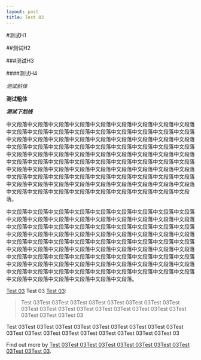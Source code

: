 ```yaml
---
layout: post
title: Test 03
---
```

#测试H1  

##测试H2  

###测试H3  

####测试H4  

*测试斜体*  

**测试粗体**  

***测试下划线***

中文段落中文段落中文段落中文段落中文段落中文段落中文段落中文段落中文段落中文段落中文段落中文段落中文段落中文段落中文段落中文段落中文段落中文段落中文段落中文段落中文段落中文段落中文段落中文段落中文段落中文段落中文段落中文段落中文段落中文段落中文段落中文段落中文段落中文段落中文段落中文段落中文段落中文段落中文段落中文段落中文段落中文段落中文段落中文段落中文段落中文段落中文段落中文段落中文段落中文段落中文段落中文段落中文段落中文段落中文段落中文段落中文段落中文段落中文段落中文段落中文段落中文段落中文段落中文段落中文段落中文段落中文段落中文段落中文段落中文段落中文段落中文段落中文段落中文段落中文段落中文段落中文段落中文段落中文段落中文段落中文段落中文段落中文段落中文段落中文段落中文段落中文段落中文段落中文段落中文段落。  

中文段落中文段落中文段落中文段落中文段落中文段落中文段落中文段落中文段落中文段落中文段落中文段落中文段落中文段落中文段落中文段落中文段落中文段落中文段落中文段落中文段落中文段落中文段落中文段落中文段落中文段落中文段落中文段落中文段落中文段落中文段落中文段落中文段落中文段落中文段落中文段落中文段落中文段落中文段落中文段落中文段落中文段落中文段落中文段落中文段落中文段落中文段落中文段落中文段落中文段落中文段落中文段落中文段落中文段落中文段落中文段落中文段落中文段落中文段落中文段落中文段落中文段落中文段落中文段落中文段落中文段落中文段落中文段落中文段落中文段落中文段落中文段落中文段落中文段落中文段落中文段落中文段落中文段落中文段落中文段落中文段落中文段落中文段落中文段落中文段落中文段落中文段落。  


[Test 03](http://jekyllrb.com) Test 03 [Test 03](https://github.com/mojombo/jekyll/blob/master/README.markdown):

  > Test 03Test 03Test 03Test 03Test 03Test 03Test 03Test 03Test 03Test 03Test 03Test 03Test 03Test 03Test 03Test 03Test 03Test 03Test 03Test 03Test 03

Test 03Test 03Test 03Test 03Test 03Test 03Test 03Test 03Test 03Test 03Test 03Test 03Test 03Test 03Test 03Test 03Test 03Test 03Test 03

Find out more by [Test 03Test 03Test 03Test 03Test 03Test 03Test 03Test 03Test 03Test 03](https://github.com/mojombo/jekyll).
